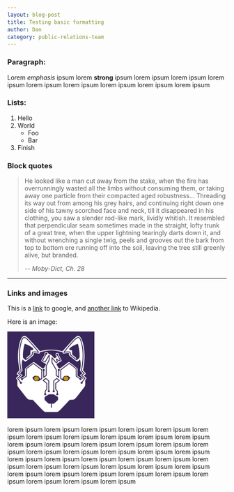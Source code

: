 ```yaml
---
layout: blog-post
title: Testing basic formatting
author: Dan
category: public-relations-team
---
```


### Paragraph:

Lorem *emphasis* ipsum lorem **strong** ipsum lorem ipsum lorem ipsum
lorem ipsum lorem ipsum lorem ipsum lorem ipsum lorem ipsum lorem ipsum

### Lists:

1. Hello
2. World
    -   Foo
    -   Bar
3. Finish

<!--more-->

### Block quotes

> He looked like a man cut away from the stake, when the fire has 
> overrunningly wasted all the limbs without consuming them, or 
> taking away one particle from their compacted aged robustness... 
> Threading its way out from among his grey hairs, and continuing 
> right down one side of his tawny scorched face and neck, till it 
> disappeared in his clothing, you saw a slender rod-like mark, 
> lividly whitish. It resembled that perpendicular seam sometimes 
> made in the straight, lofty trunk of a great tree, when the upper 
> lightning tearingly darts down it, and without wrenching a single 
> twig, peels and grooves out the bark from top to bottom ere running 
> off into the soil, leaving the tree still greenly alive, but branded.
>
> *-- Moby-Dict, Ch. 28*

***

### Links and images

This is a [link](http://google.com) to google, and [another link][wiki] to Wikipedia.

[wiki]: http://en.wikipedia.com

Here is an image:

![Alt text](/assets/DUBotics-Logo-Medium.jpg)

lorem ipsum lorem ipsum lorem ipsum lorem ipsum lorem ipsum lorem ipsum
lorem ipsum lorem ipsum lorem ipsum lorem ipsum lorem ipsum lorem ipsum
lorem ipsum lorem ipsum lorem ipsum lorem ipsum lorem ipsum lorem ipsum
lorem ipsum lorem ipsum lorem ipsum lorem ipsum lorem ipsum lorem ipsum
lorem ipsum lorem ipsum lorem ipsum lorem ipsum lorem ipsum lorem ipsum
lorem ipsum lorem ipsum lorem ipsum lorem ipsum lorem ipsum lorem ipsum
lorem ipsum lorem ipsum lorem ipsum lorem ipsum lorem ipsum lorem ipsum




